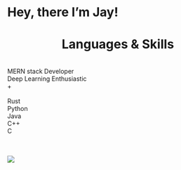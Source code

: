
# Hey, there I’m Jay! 

<h1 align="center">Languages & Skills</h1>
<br/>
     MERN stack Developer
     
<br/>
Deep Learning Enthusiastic
<br/>
       +
<br/>
<br/>
     Rust
   <br/> 
   Python
   <br/>
   Java
   <br/>
     C++
  <br/>
   C
  <br/>
  <br/>
  <br/>

        
![](https://c.tenor.com/CwZDbX7DvR8AAAAd/pixel-sakura.gif)
        
